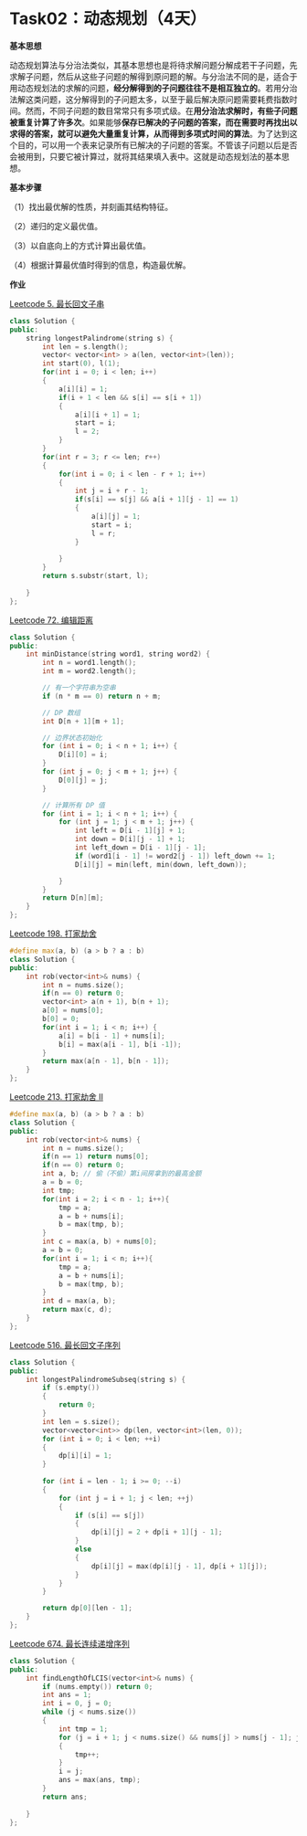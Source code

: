 # Task02：动态规划（4天）
**基本思想**

动态规划算法与分治法类似，其基本思想也是将待求解问题分解成若干子问题，先求解子问题，然后从这些子问题的解得到原问题的解。与分治法不同的是，适合于用动态规划法的求解的问题，**经分解得到的子问题往往不是相互独立的**。若用分治法解这类问题，这分解得到的子问题太多，以至于最后解决原问题需要耗费指数时间。然而，不同子问题的数目常常只有多项式级。在**用分治法求解时，有些子问题被重复计算了许多次**。如果能够**保存已解决的子问题的答案，而在需要时再找出以求得的答案，就可以避免大量重复计算，从而得到多项式时间的算法**。为了达到这个目的，可以用一个表来记录所有已解决的子问题的答案。不管该子问题以后是否会被用到，只要它被计算过，就将其结果填入表中。这就是动态规划法的基本思想。

**基本步骤**

（1）找出最优解的性质，并刻画其结构特征。

（2）递归的定义最优值。

（3）以自底向上的方式计算出最优值。

（4）根据计算最优值时得到的信息，构造最优解。

**作业**

[Leetcode 5. 最长回文子串](https://leetcode-cn.com/problems/longest-palindromic-substring/)
```c++
class Solution {
public:
    string longestPalindrome(string s) {
        int len = s.length();
        vector< vector<int> > a(len, vector<int>(len));
        int start(0), l(1);
        for(int i = 0; i < len; i++)
        {
            a[i][i] = 1;
            if(i + 1 < len && s[i] == s[i + 1])
            {
                a[i][i + 1] = 1;
                start = i;
                l = 2;
            }
        }
        for(int r = 3; r <= len; r++)
        {
            for(int i = 0; i < len - r + 1; i++)
            {
                int j = i + r - 1;
                if(s[i] == s[j] && a[i + 1][j - 1] == 1)
                {
                    a[i][j] = 1;
                    start = i;
                    l = r;
                }
                
            }
        }
        return s.substr(start, l);
        
    }
};
```

[Leetcode 72. 编辑距离](https://leetcode-cn.com/problems/edit-distance/)
```c++
class Solution {
public:
    int minDistance(string word1, string word2) {
        int n = word1.length();
        int m = word2.length();

        // 有一个字符串为空串
        if (n * m == 0) return n + m;

        // DP 数组
        int D[n + 1][m + 1];

        // 边界状态初始化
        for (int i = 0; i < n + 1; i++) {
            D[i][0] = i;
        }
        for (int j = 0; j < m + 1; j++) {
            D[0][j] = j;
        }

        // 计算所有 DP 值
        for (int i = 1; i < n + 1; i++) {
            for (int j = 1; j < m + 1; j++) {
                int left = D[i - 1][j] + 1;
                int down = D[i][j - 1] + 1;
                int left_down = D[i - 1][j - 1];
                if (word1[i - 1] != word2[j - 1]) left_down += 1;
                D[i][j] = min(left, min(down, left_down));

            }
        }
        return D[n][m];
    }
};
```
[Leetcode 198. 打家劫舍](https://leetcode-cn.com/problems/house-robber/)
```c++
#define max(a, b) (a > b ? a : b)
class Solution {
public:
    int rob(vector<int>& nums) {
        int n = nums.size();
        if(n == 0) return 0;
        vector<int> a(n + 1), b(n + 1);
        a[0] = nums[0];
        b[0] = 0;
        for(int i = 1; i < n; i++) {
            a[i] = b[i - 1] + nums[i];
            b[i] = max(a[i - 1], b[i -1]);
        }
        return max(a[n - 1], b[n - 1]);
    }
};
```
[Leetcode 213. 打家劫舍 II](https://leetcode-cn.com/problems/house-robber-ii/)
```c++
#define max(a, b) (a > b ? a : b)
class Solution {
public:
    int rob(vector<int>& nums) {
        int n = nums.size();
        if(n == 1) return nums[0];
        if(n == 0) return 0;
        int a, b; // 偷（不偷）第i间房拿到的最高金额
        a = b = 0;
        int tmp;
        for(int i = 2; i < n - 1; i++){
            tmp = a;
            a = b + nums[i];
            b = max(tmp, b);
        }
        int c = max(a, b) + nums[0];
        a = b = 0;
        for(int i = 1; i < n; i++){
            tmp = a;
            a = b + nums[i];
            b = max(tmp, b);
        }
        int d = max(a, b);
        return max(c, d);
    }
};
```
[Leetcode 516. 最长回文子序列](https://leetcode-cn.com/problems/longest-palindromic-subsequence/)
```c++
class Solution {
public:
    int longestPalindromeSubseq(string s) {
        if (s.empty()) 
        {
            return 0;
        }
        int len = s.size();
        vector<vector<int>> dp(len, vector<int>(len, 0));
        for (int i = 0; i < len; ++i)
        {
            dp[i][i] = 1;
        }
        
        for (int i = len - 1; i >= 0; --i)
        {
            for (int j = i + 1; j < len; ++j)
            {
                if (s[i] == s[j])
                {
                    dp[i][j] = 2 + dp[i + 1][j - 1];
                }
                else
                {
                    dp[i][j] = max(dp[i][j - 1], dp[i + 1][j]);
                }
            }
        }

        return dp[0][len - 1];
    }
};
```
[Leetcode 674. 最长连续递增序列](https://leetcode-cn.com/problems/longest-continuous-increasing-subsequence/)
```c++
class Solution {
public:
    int findLengthOfLCIS(vector<int>& nums) {
        if (nums.empty()) return 0;
        int ans = 1;
        int i = 0, j = 0;
        while (j < nums.size())
        {
            int tmp = 1;
            for (j = i + 1; j < nums.size() && nums[j] > nums[j - 1]; j++)
            {
                tmp++;
            }
            i = j;
            ans = max(ans, tmp);
        }
        return ans;
        
    }
};
```